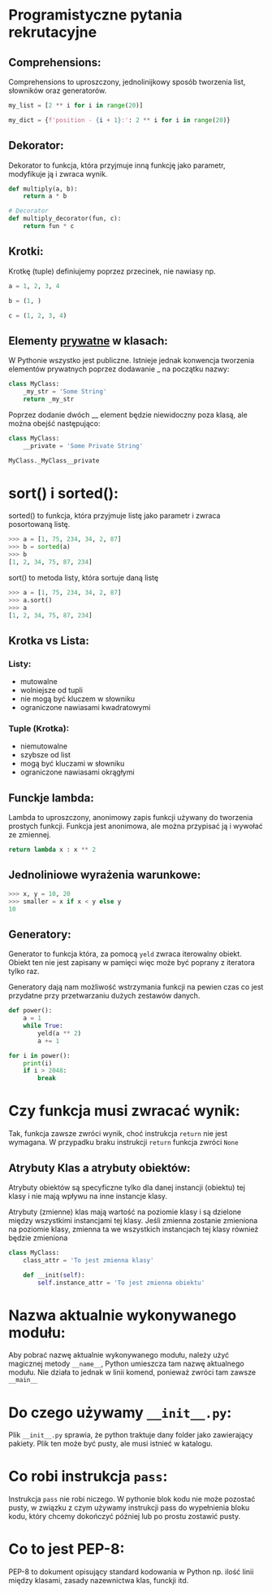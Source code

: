 # Programistyczne pytania rekrutacyjne

## Comprehensions:
Comprehensions to uproszczony, jednolinijkowy sposób tworzenia list, słowników oraz generatorów.

```python
my_list = [2 ** i for i in range(20)]
```
```python
my_dict = {f'position - {i + 1}:': 2 ** i for i in range(20)}
```

## Dekorator:
Dekorator to funkcja, która przyjmuje inną funkcję jako parametr, modyfikuje ją i zwraca wynik.

```python
def multiply(a, b):
    return a * b

# Decorator
def multiply_decorator(fun, c):
    return fun * c
```

## Krotki:
Krotkę (tuple) definiujemy poprzez przecinek, nie nawiasy np.
```python
a = 1, 2, 3, 4
```
```python
b = (1, )
```
```python
c = (1, 2, 3, 4)
```

## Elementy <u>prywatne</u> w klasach:
W Pythonie wszystko jest publiczne. Istnieje jednak konwencja tworzenia elementów prywatnych poprzez dodawanie _ na
początku nazwy:
```python
class MyClass:
    _my_str = 'Some String'
    return _my_str
```
Poprzez dodanie dwóch __ element będzie niewidoczny poza klasą, ale można obejść następująco:
```python
class MyClass:
    __private = 'Some Private String'

MyClass._MyClass__private
```

# sort() i sorted():
sorted() to funkcja, która przyjmuje listę jako parametr i zwraca posortowaną listę.
```python
>>> a = [1, 75, 234, 34, 2, 87]
>>> b = sorted(a)
>>> b
[1, 2, 34, 75, 87, 234]
```
sort() to metoda listy, która sortuje daną listę
```python
>>> a = [1, 75, 234, 34, 2, 87]
>>> a.sort()
>>> a
[1, 2, 34, 75, 87, 234]
```

## Krotka vs Lista:
### Listy:
* mutowalne
* wolniejsze od tupli
* nie mogą być kluczem w słowniku
* ograniczone nawiasami kwadratowymi
### Tuple (Krotka):
* niemutowalne
* szybsze od list
* mogą być kluczami w słowniku
* ograniczone nawiasami okrągłymi

## Funckje lambda:
Lambda to uproszczony, anonimowy zapis funkcji używany do tworzenia prostych funkcji.
Funkcja jest anonimowa, ale można przypisać ją i wywołać ze zmiennej.
```python
return lambda x : x ** 2
```

## Jednoliniowe wyrażenia warunkowe:
```python
>>> x, y = 10, 20
>>> smaller = x if x < y else y
10
```

## Generatory:
Generator to funkcja która, za pomocą ```yeld``` zwraca iterowalny obiekt.
Obiekt ten nie jest zapisany w pamięci więc może być poprany z iteratora tylko raz.

Generatory dają nam możliwość wstrzymania funkcji na pewien czas co jest przydatne przy przetwarzaniu dużych
zestawów danych.
```python
def power():
    a = 1
    while True:
        yeld(a ** 2)
        a += 1

for i in power():
    print(i)
    if i > 2048:
        break
```

# Czy funkcja musi zwracać wynik:
Tak, funkcja zawsze zwróci wynik, choć instrukcja ```return``` nie jest wymagana.
W przypadku braku instrukcji ```return``` funkcja zwróci ```None```

## Atrybuty Klas a atrybuty obiektów:
Atrybuty obiektów są specyficzne tylko dla danej instancji (obiektu) tej klasy i nie mają wpływu na inne instancje klasy.

Atrybuty (zmienne) klas mają wartość na poziomie klasy i są dzielone między wszystkimi instancjami tej klasy.
Jeśli zmienna zostanie zmieniona na poziomie klasy, zmienna ta we wszystkich instancjach tej klasy również będzie zmieniona
```python
class MyClass:
    class_attr = 'To jest zmienna klasy'

    def __init(self):
        self.instance_attr = 'To jest zmienna obiektu'
```

# Nazwa aktualnie wykonywanego modułu:
Aby pobrać nazwę aktualnie wykonywanego modułu, należy użyć magicznej metody ```__name__```, Python umieszcza tam nazwę
aktualnego modułu. Nie działa to jednak w linii komend, ponieważ zwróci tam zawsze ```__main__```

# Do czego używamy ```__init__.py```:
Plik ```__init__.py``` sprawia, że python traktuje dany folder jako zawierający pakiety. Plik ten może być pusty,
ale musi istnieć w katalogu.

# Co robi instrukcja ```pass```:
Instrukcja ```pass``` nie robi niczego.
W pythonie blok kodu nie może pozostać pusty, w związku z czym używamy instrukcji pass do wypełnienia bloku kodu,
który chcemy dokończyć później lub po prostu zostawić pusty.

# Co to jest PEP-8:
PEP-8 to dokument opisujący standard kodowania w Python np. ilość linii między klasami, zasady nazewnictwa klas, funckji itd.
